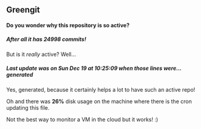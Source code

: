 ## Greengit

#### Do you wonder why this repository is so active?

##### After all it has 24998 commits!

But is it *really* active? Well...

##### Last update was on Sun Dec 19 at 10:25:09 when those lines were... generated

Yes, generated, because it certainly helps a lot to have such an active repo!

Oh and there was **26%** disk usage on the machine
where there is the cron updating this file.

Not the best way to monitor a VM in the cloud but it works! :)

